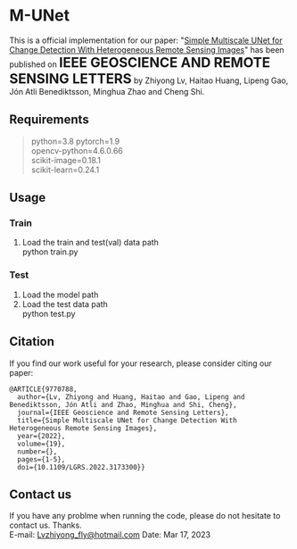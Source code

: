 # M-UNet
This is a official implementation for our paper: "[Simple Multiscale UNet for Change Detection With Heterogeneous Remote Sensing Images](https://ieeexplore.ieee.org/document/9770788)" has been published on <font size=5>**IEEE  GEOSCIENCE AND REMOTE SENSING LETTERS**</font> by Zhiyong Lv, Haitao Huang, Lipeng Gao,  Jón Atli Benediktsson, Minghua Zhao and Cheng Shi.  

## Requirements
>python=3.8
pytorch=1.9  
opencv-python=4.6.0.66  
scikit-image=0.18.1  
scikit-learn=0.24.1  

## Usage
### Train
1. Load the train and test(val) data path  
python train.py  

### Test
1. Load the model path  
2. Load the test data path  
python test.py  



## Citation
If you find our work useful for your research, please consider citing our paper:  
``` 
@ARTICLE{9770788,
  author={Lv, Zhiyong and Huang, Haitao and Gao, Lipeng and Benediktsson, Jón Atli and Zhao, Minghua and Shi, Cheng},
  journal={IEEE Geoscience and Remote Sensing Letters}, 
  title={Simple Multiscale UNet for Change Detection With Heterogeneous Remote Sensing Images}, 
  year={2022},
  volume={19},
  number={},
  pages={1-5},
  doi={10.1109/LGRS.2022.3173300}}
```
## Contact us 
If you have any problme when running the code, please do not hesitate to contact us. Thanks.  
E-mail: Lvzhiyong_fly@hotmail.com
Date: Mar 17, 2023  
